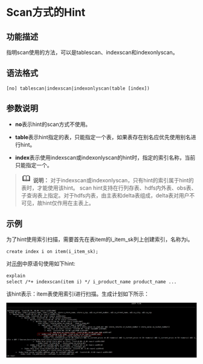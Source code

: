 # Scan方式的Hint<a name="ZH-CN_TOPIC_0289900472"></a>

## 功能描述<a name="zh-cn_topic_0283137382_zh-cn_topic_0237121537_section290819468377"></a>

指明scan使用的方法，可以是tablescan、indexscan和indexonlyscan。

## 语法格式<a name="zh-cn_topic_0283137382_zh-cn_topic_0237121537_section17380317104213"></a>

```
[no] tablescan|indexscan|indexonlyscan(table [index])
```

## 参数说明<a name="zh-cn_topic_0283137382_zh-cn_topic_0237121537_section35087980143822"></a>

-   **no**表示hint的scan方式不使用。

-   **table**表示hint指定的表，只能指定一个表，如果表存在别名应优先使用别名进行hint。
-   **index**表示使用indexscan或indexonlyscan的hint时，指定的索引名称，当前只能指定一个。

>![](public_sys-resources/icon-note.gif) **说明：** 
>对于indexscan或indexonlyscan，只有hint的索引属于hint的表时，才能使用该hint。
>scan hint支持在行列存表、hdfs内外表、obs表、子查询表上指定。对于hdfs内表，由主表和delta表组成，delta表对用户不可见，故hint仅作用在主表上。

## 示例<a name="zh-cn_topic_0283137382_zh-cn_topic_0237121537_section1127715590585"></a>

为了hint使用索引扫描，需要首先在表item的i\_item\_sk列上创建索引，名称为i。

```
create index i on item(i_item_sk);
```

对[示例](Plan-Hint调优概述.md#zh-cn_topic_0283137554_zh-cn_topic_0237121532_section671421102912)中原语句使用如下hint:

```
explain
select /*+ indexscan(item i) */ i_product_name product_name ...
```

该hint表示：item表使用索引i进行扫描。生成计划如下所示：

![](figures/zh-cn_image_0289899988.png)


